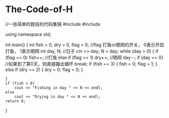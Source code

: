 # The-Code-of-H
//一些简单的题目的代码集锦
#include <iostream>
#include <string>

using namespace std;


int main()
{
	int fish = 0, dry = 0, flag = 0;  //flag 打鱼or晒网的开关， 0表示开启打鱼， 1表示晒网
	int day, N;  //日子
	cin >> day;
	N = day;
	while (day > 0)
	{
		if (flag == 0)
			fish++;        //打鱼
		else if (flag == 1)
			dry++;         //晒网
		day--;
		if (day == 0)      //如果到了第0天，则直接蹦出循环
			break;
		if (fish == 3)
		{
			fish = 0;
			flag = 1;
		}
		else if (dry == 2)
		{
			dry = 0;
			flag = 0;
		}

	}
	if (fish > 0)
		cout << "Fishing in day " << N << endl;
	else
		cout << "Drying in day " << N << endl;
	return 0;
}
